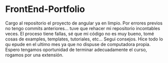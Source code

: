 # FrontEnd-Portfolio
 
 Cargo al repositorio el proyecto de angular ya en limpio. Por errores previos no tengo commits anteriores... tuve que rehacer mi repositorio incontables veces. 
 El proceso tiene fallas, sé que mi código no es muy bueno, tomé cosas de examples, templates, tutoriales, etc... Segui consejos. Hice todo lo qu epude en el ultimo mes ya que no dispuse de computadora propia. Espero tengamos oportunidad de terminar adecuadamente el curso, rogamos por una extensión.
